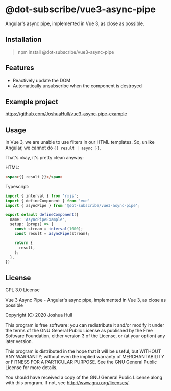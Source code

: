 # @dot-subscribe/vue3-async-pipe

Angular's async pipe, implemented in Vue 3, as close as possible.

## Installation

> npm install @dot-subscribe/vue3-async-pipe

## Features
* Reactively update the DOM
* Automatically unsubscribe when the component is destroyed

## Example project
https://github.com/JoshuaHull/vue3-async-pipe-example

## Usage

In Vue 3, we are unable to use filters in our HTML templates. So, unlike Angular,
we cannot do `{{ result | async }}`.

That's okay, it's pretty clean anyway:

HTML:

```html
<span>{{ result }}</span>
```

Typescript:
```ts
import { interval } from 'rxjs';
import { defineComponent } from 'vue'
import { asyncPipe } from '@dot-subscribe/vue3-async-pipe';

export default defineComponent({
  name: 'AsyncPipeExample',
  setup: (props) => {
    const stream = interval(1000);
    const result = asyncPipe(stream);

    return {
      result,
    };
  },
})
```

## License

GPL 3.0 License

Vue 3 Async Pipe - Angular's async pipe, implemented in Vue 3,
as close as possible

Copyright (C) 2020 Joshua Hull

This program is free software: you can redistribute it and/or modify
it under the terms of the GNU General Public License as published by
the Free Software Foundation, either version 3 of the License, or
(at your option) any later version.

This program is distributed in the hope that it will be useful,
but WITHOUT ANY WARRANTY; without even the implied warranty of
MERCHANTABILITY or FITNESS FOR A PARTICULAR PURPOSE.  See the
GNU General Public License for more details.

You should have received a copy of the GNU General Public License
along with this program.  If not, see <http://www.gnu.org/licenses/>.

